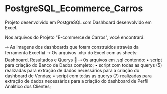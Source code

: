 # PostgreSQL_Ecommerce_Carros
Projeto desenvolvido em PostgreSQL com Dashboard desenvolvido em Excel.

Nos arquivos do Projeto "E-commerce de Carros", você encontrará:

⇢ As imagens dos dashboards que foram construídos através da ferramenta Excel 📊
⇢ Os arquivos .xlsx do Excel com as sheets: Dashboard, Resultados e Querys 📂
⇢ Os arquivos em .sql contendo: 
  • script para criação do Banco de Dados completo;
  • script com todas as querys (5) realizadas para extração de dados necessários para a criação do dashboard de Vendas;
  • script com todas as querys (7) realizadas para extração de dados necessários para a criação do dashboard de Perfil Analítico dos Clientes;


